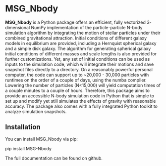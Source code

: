 # MSG_Nbody

**MSG_Nbody** is a Python package offers an efficient, fully vectorized 3-dimensional NumPy implementation of the particle-particle N-body simulation algorithm by integrating the motion of stellar particles under their combined gravitational attraction. Initial conditions of different galaxy models in equilibrium are provided, including a Hernquist spherical galaxy and a simple disk galaxy. The algorithm for generating spherical galaxy initial conditions of different masses and scale lengths is also provided for further customizations. Yet, any set of initial conditions can be used as inputs to the simulation code, which will integrate their motions and save snapshot files directly to a directory. On a reasonably powerful personal computer, the code can support up to ~20,000 - 30,000 particles with runtimes on the order of a couple of days, using the numba compiler. Lowering the number of particles (N<15,000) will yield computation times of a couple minutes to a couple of hours. Therefore, this package aims to provide an accessible N-body simulation code in Python that is simple to set up and modify yet still simulates the effects of gravity with reasonable accuracy. The package also comes with a fully integrated Python toolkit to analyze simulation snapshots.

## Installation

You can install MSG_Nbody via pip:

pip install MSG-Nbody

The full documentation can be found on github.

